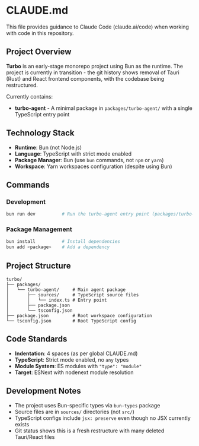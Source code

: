 # CLAUDE.md

This file provides guidance to Claude Code (claude.ai/code) when working with code in this repository.

## Project Overview

**Turbo** is an early-stage monorepo project using Bun as the runtime. The project is currently in transition - the git history shows removal of Tauri (Rust) and React frontend components, with the codebase being restructured.

Currently contains:
- **turbo-agent** - A minimal package in `packages/turbo-agent/` with a single TypeScript entry point

## Technology Stack

- **Runtime**: Bun (not Node.js)
- **Language**: TypeScript with strict mode enabled
- **Package Manager**: Bun (use `bun` commands, not `npm` or `yarn`)
- **Workspace**: Yarn workspaces configuration (despite using Bun)

## Commands

### Development
```bash
bun run dev          # Run the turbo-agent entry point (packages/turbo-agent/sources/index.ts)
```

### Package Management
```bash
bun install          # Install dependencies
bun add <package>    # Add a dependency
```

## Project Structure

```
turbo/
├── packages/
│   └── turbo-agent/     # Main agent package
│       ├── sources/     # TypeScript source files
│       │   └── index.ts # Entry point
│       ├── package.json
│       └── tsconfig.json
├── package.json         # Root workspace configuration
└── tsconfig.json        # Root TypeScript config
```

## Code Standards

- **Indentation**: 4 spaces (as per global CLAUDE.md)
- **TypeScript**: Strict mode enabled, no `any` types
- **Module System**: ES modules with `"type": "module"`
- **Target**: ESNext with nodenext module resolution

## Development Notes

- The project uses Bun-specific types via `bun-types` package
- Source files are in `sources/` directories (not `src/`)
- TypeScript configs include `jsx: preserve` even though no JSX currently exists
- Git status shows this is a fresh restructure with many deleted Tauri/React files
